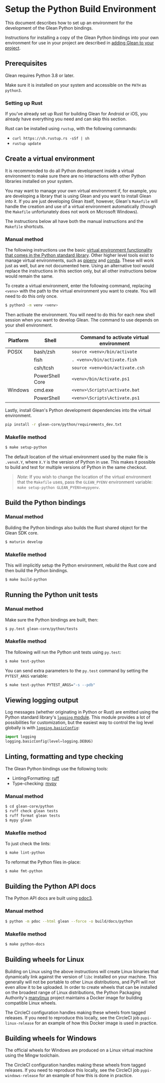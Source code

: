 # Setup the Python Build Environment

This document describes how to set up an environment for the development of the Glean Python bindings.

Instructions for installing a copy of the Glean Python bindings into your own environment for use in your project are described in [adding Glean to your project](../../book/user/adding-glean-to-your-project/index.html).

## Prerequisites

Glean requires Python 3.8 or later.

Make sure it is installed on your system and accessible on the `PATH` as `python3`.

### Setting up Rust

If you've already set up Rust for building Glean for Android or iOS, you already have everything you need and can skip this section.

Rust can be installed using `rustup`, with the following commands:

- `curl https://sh.rustup.rs -sSf | sh`
- `rustup update`

## Create a virtual environment

It is recommended to do all Python development inside a virtual environment to make sure there are no interactions with other Python libraries installed on your system.

You may want to manage your own virtual environment if, for example, you are developing a library that is using Glean and you want to install Glean into it.  If you are just developing Glean itself, however, Glean's `Makefile` will handle the creation and use of a virtual environment automatically (though the `Makefile` unfortunately does not work on Microsoft Windows).

The instructions below all have both the manual instructions and the `Makefile` shortcuts.

### Manual method

The following instructions use the basic [virtual environment functionality that comes in the Python standard library](https://docs.python.org/3/library/venv.html).
Other higher level tools exist to manage virtual environments, such as [pipenv](https://pipenv.kennethreitz.org/en/latest/) and [conda](https://docs.conda.io/en/latest/).
These will work just as well, but are not documented here.
Using an alternative tool would replace the instructions in this section only, but all other instructions below would remain the same.

To create a virtual environment, enter the following command, replacing `<venv>` with the path to the virtual environment you want to create.  You will need to do this only once.

```bash
$ python3 -m venv <venv>
```

Then activate the environment. You will need to do this for each new shell session when you want to develop Glean.
The command to use depends on your shell environment.

| Platform | Shell           | Command to activate virtual environment |
|----------|-----------------|-----------------------------------------|
| POSIX    | bash/zsh        | `source <venv>/bin/activate`            |
|          | fish            | `. <venv>/bin/activate.fish`            |
|          | csh/tcsh        | `source <venv>bin/activate.csh`         |
|          | PowerShell Core | `<venv>/bin/Activate.ps1`               |
| Windows  | cmd.exe         | `<venv>\Scripts\activate.bat`            |
|          | PowerShell      | `<venv>\Scripts\Activate.ps1`            |

Lastly, install Glean's Python development dependencies into the virtual environment.

```bash
pip install -r glean-core/python/requirements_dev.txt
```

### Makefile method

```bash
$ make setup-python
```

The default location of the virtual environment used by the make file is `.venvX.Y`, where `X.Y` is the version of Python in use. This makes it possible to build and test for multiple versions of Python in the same checkout.

> *Note:* If you wish to change the location of the virtual environment that the `Makefile` uses, pass the `GLEAN_PYENV` environment variable: `make setup-python GLEAN_PYENV=mypyenv`.

## Build the Python bindings

### Manual method

Building the Python bindings also builds the Rust shared object for the Glean SDK core.

```bash
$ maturin develop
```

### Makefile method

This will implicitly setup the Python environment, rebuild the Rust core and then build the Python bindings.

```bash
$ make build-python
```

## Running the Python unit tests

### Manual method

Make sure the Python bindings are built, then:

```bash
$ py.test glean-core/python/tests
```

### Makefile method

The following will run the Python unit tests using `py.test`:

```bash
$ make test-python
```

You can send extra parameters to the `py.test` command by setting the `PYTEST_ARGS` variable:

```bash
$ make test-python PYTEST_ARGS="-s --pdb"
```

## Viewing logging output

Log messages (whether originating in Python or Rust) are emitted using the Python standard library's [`logging` module](https://docs.python.org/3/library/logging.html).
This module provides a lot of possibilities for customization, but the easiest way to control the log level globally is with [`logging.basicConfig`](https://docs.python.org/3/library/logging.html#logging.basicConfig):

```python
import logging
logging.basicConfig(level=logging.DEBUG)
```

## Linting, formatting and type checking

The Glean Python bindings use the following tools:

- Linting/Formatting: [ruff](https://docs.astral.sh/ruff/)
- Type-checking: [mypy](http://mypy-lang.org/)

### Manual method

```bash
$ cd glean-core/python
$ ruff check glean tests
$ ruff format glean tests
$ mypy glean
```

### Makefile method

To just check the lints:

```bash
$ make lint-python
```

To reformat the Python files in-place:

```bash
$ make fmt-python
```

## Building the Python API docs

The Python API docs are built using [pdoc3](https://pdoc3.github.io/pdoc/).

### Manual method

```bash
$ python -m pdoc --html glean --force -o build/docs/python
```

### Makefile method

```bash
$ make python-docs
```

## Building wheels for Linux

Building on Linux using the above instructions will create Linux binaries that dynamically link against the version of `libc` installed on your machine.
This generally will not be portable to other Linux distributions, and PyPI will not even allow it to be uploaded.
In order to create wheels that can be installed on the broadest range of Linux distributions, the Python Packaging Authority's [manylinux](https://github.com/pypa/manylinux) project maintains a Docker image for building compatible Linux wheels.

The CircleCI configuration handles making these wheels from tagged releases.
If you need to reproduce this locally, see the CircleCI job `pypi-linux-release` for an example of how this Docker image is used in practice.

## Building wheels for Windows

The official wheels for Windows are produced on a Linux virtual machine using the Mingw toolchain.

The CircleCI configuration handles making these wheels from tagged releases.
If you need to reproduce this locally, see the CircleCI job `pypi-windows-release` for an example of how this is done in practice.
